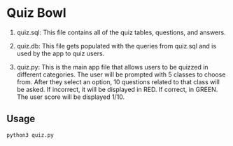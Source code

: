 # Quiz Bowl

1. quiz.sql:
This file contains all of the quiz tables, questions, and answers.

2. quiz.db:
This file gets populated with the queries from quiz.sql and is used by the app to quiz users.

3. quiz.py:
This is the main app file that allows users to be quizzed in different categories. The user will be prompted with 5 classes to choose from. After they select an option, 10 questions related to that class will be asked. If incorrect, it will be displayed in RED. If correct, in GREEN. The user score will be displayed 1/10.

## Usage

`python3 quiz.py`
